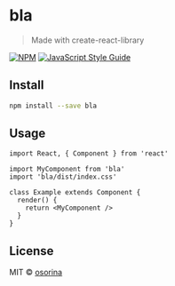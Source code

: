 # bla

> Made with create-react-library

[![NPM](https://img.shields.io/npm/v/bla.svg)](https://www.npmjs.com/package/bla) [![JavaScript Style Guide](https://img.shields.io/badge/code_style-standard-brightgreen.svg)](https://standardjs.com)

## Install

```bash
npm install --save bla
```

## Usage

```tsx
import React, { Component } from 'react'

import MyComponent from 'bla'
import 'bla/dist/index.css'

class Example extends Component {
  render() {
    return <MyComponent />
  }
}
```

## License

MIT © [osorina](https://github.com/osorina)
